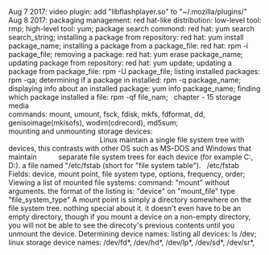 Aug 7 2017: video plugin: add "libflashplayer.so" to "~/.mozilla/plugins/" 
Aug 8 2017: packaging management: red hat-like   distribution: low-level tool: rmp; high-level tool: yum;                                               package search commond: red hat: yum search search_string;                                                                               installing a package from repository: red hat: yum install package_name;                                                                 installing a package from a package_file: red hat: rpm -i package_file;                                                                   removing a package: red hat: yum erase package_name;                                                                                     updating package from repository: red hat: yum update;   updating a package from package_file: rpm -U package_file;                       listing installed packages: rpm -qa;                                                                                                     determining if a package in installed:  rpm -q package_name;                                                                             displaying info about an installed package: yum info package_name;                                                                       finding which package installed a file: rpm -qf file_nam;
    chapter - 15 storage media                                                                                                                   commands: mount, umount, fsck, fdisk, mkfs, fdformat, dd, genisoimage(mkisofs), wodim(cdrecord), md5sum;                                 mounting and unmounting storage devices:                                                                                                     Linux maintain a single file system tree with devices, this contrasts with other OS such as MS-DOS and Windows that maintain           separate file system trees for each device (for example C:\, D:\). a file named "/etc/fstab (short for "file system table").               /etc/fstab Fields: device, mount point, file system type, options, frequency, order;                                                     Viewing a list of mounted file systems:                                                                                                      command: "mount" without arguments. the format of the listing is: "device" on "mount_file" type "file_system_type"                     A mount point is simply a directory somewhere on the file system tree. nothing special about it. it doesn't even have to be             an empty directory, though if you mount a device on a non-empty directory, you will not be able to see the direcoty's previous           contents until you unmount the device.                                                                                                     Determining device names:                                                                                                                    listing all devices: ls /dev;                                                                                                            linux storage device names: /dev/fd*, /dev/hd*, /dev/lp*, /dev/sd*, /dev/sr*,                                                           
  

